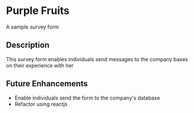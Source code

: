 # Purple Fruits
A sample survey form

## Description
This survey form enables individuals send messages to the company bases on their experience with her

## Future Enhancements
- Enable individuals send the form to the company's database
- Refactor using reactjs
